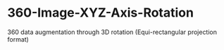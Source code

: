 # 360-Image-XYZ-Axis-Rotation
360 data augmentation through 3D rotation (Equi-rectangular projection format)
